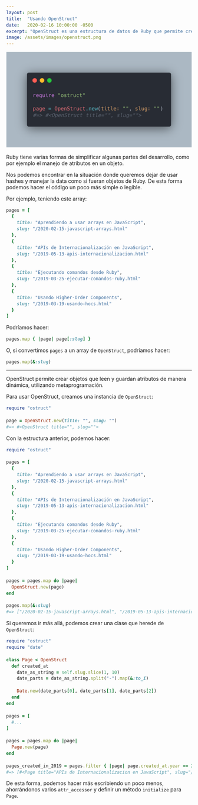 ```yaml
---
layout: post
title:  "Usando OpenStruct"
date:   2020-02-16 10:00:00 -0500
excerpt: "OpenStruct es una estructura de datos de Ruby que permite crear objetos que reciban cualquier atributo de manera dinámica."
image: /assets/images/openstruct.png
---
```


![Usando OpenStruct](/assets/images/openstruct.png)

Ruby tiene varias formas de simplificar algunas partes del desarrollo, como por ejemplo el manejo de atributos en un objeto.

Nos podemos encontrar en la situación donde queremos dejar de usar hashes y manejar la data como si fueran objetos de Ruby. De esta forma podemos hacer el código un poco más simple o legible.

Por ejemplo, teniendo este array:

```ruby
pages = [
  {
    title: "Aprendiendo a usar arrays en JavaScript",
    slug: "/2020-02-15-javascript-arrays.html"
  },
  {
    title: "APIs de Internacionalización en JavaScript",
    slug: "/2019-05-13-apis-internacionalizacion.html"
  },
  {
    title: "Ejecutando comandos desde Ruby",
    slug: "/2019-03-25-ejecutar-comandos-ruby.html"
  },
  {
    title: "Usando Higher-Order Components",
    slug: "/2019-03-19-usando-hocs.html"
  }
]
```

Podríamos hacer:

```ruby
pages.map { |page| page[:slug] }
```

O, si convertimos `pages` a un array de `OpenStruct`, podríamos hacer:

```ruby
pages.map(&:slug)
```

---

OpenStruct permite crear objetos que leen y guardan atributos de manera dinámica, utilizando metaprogramación.

Para usar OpenStruct, creamos una instancia de `OpenStruct`:

```ruby
require "ostruct"

page = OpenStruct.new(title: "", slug: "")
#=> #<OpenStruct title="", slug="">
```

Con la estructura anterior, podemos hacer:

```ruby
require "ostruct"

pages = [
  {
    title: "Aprendiendo a usar arrays en JavaScript",
    slug: "/2020-02-15-javascript-arrays.html"
  },
  {
    title: "APIs de Internacionalización en JavaScript",
    slug: "/2019-05-13-apis-internacionalizacion.html"
  },
  {
    title: "Ejecutando comandos desde Ruby",
    slug: "/2019-03-25-ejecutar-comandos-ruby.html"
  },
  {
    title: "Usando Higher-Order Components",
    slug: "/2019-03-19-usando-hocs.html"
  }
]

pages = pages.map do |page|
  OpenStruct.new(page)
end

pages.map(&:slug)
#=> ["/2020-02-15-javascript-arrays.html", "/2019-05-13-apis-internacionalizacion.html", "/2019-03-25-ejecutar-comandos-ruby.html", "/2019-03-19-usando-hocs.html"]
```

Si queremos ir más allá, podemos crear una clase que herede de `OpenStruct`:

```ruby
require "ostruct"
require "date"

class Page < OpenStruct
  def created_at
    date_as_string = self.slug.slice(1, 10)
    date_parts = date_as_string.split("-").map(&:to_i)

    Date.new(date_parts[0], date_parts[1], date_parts[2])
  end
end

pages = [
  #...
]

pages = pages.map do |page|
  Page.new(page)
end

pages_created_in_2019 = pages.filter { |page| page.created_at.year == 2019 }
#=> [#<Page title="APIs de Internacionalizacion en JavaScript", slug="/2019-05-13-apis-internacionalizacion.html">, #<Page title="Ejecutando comandos desde Ruby", slug="/2019-03-25-ejecutar-comandos-ruby.html">, #<Page title="Usando Higher-Order Components", slug="/2019-03-19-usando-hocs.html">]
```

De esta forma, podemos hacer más escribiendo un poco menos, ahorrándonos varios `attr_accessor` y definir un método `initialize` para `Page`.